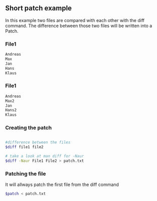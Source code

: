 ## Short patch example

In this example two files are compared with each other with the diff command.
The difference between those two files will be written into a Patch.

### File1
```sh
Andreas
Max
Jan
Hans
Klaus
```

### File1
```sh
Andreas
Max2
Jan
Hans2
Klaus
```


### Creating the patch
```sh

#difference between the files
$diff file1 file2    

# take a look at man diff for -Naur
$diff -Naur File1 File2 > patch.txt  
```


### Patching the file
It will allways patch the first file from the diff command

```sh
$patch < patch.txt
```
